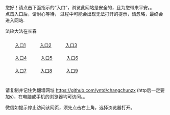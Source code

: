 您好！请点击下面指示的“入口”，浏览此网站是安全的，且为您带来平安。。 <br/>
点击入口后，请耐心等待， 过程中可能会出现无法打开的提示，请忽略，最终会进入网站. </br>

法轮大法在长春<br/>
<div style="padding:10px"><a style="margin:20px" target="_blank" href="https://d12fwzxj4n6i0m.cloudfront.net/2Qpsp?ynogt" id="ccLink1" rel="nofollow">入口1</a> <a target="_blank" style="margin:20px" href="https://d3u9m5pwj73gpn.cloudfront.net/2Qpsp?qniaubl" id="ccLink2" rel="nofollow">入口2</a> <a style="margin:20px" target="_blank" href="https://d1ptmihwu7v2vp.cloudfront.net/2Qpsp?unpkxdkr" id="ccLink3" rel="nofollow">入口3</a></div>

<div style="padding:10px" ><a style="margin:20px" target="_blank" href="https://d12fwzxj4n6i0m.cloudfront.net/2Qpsp?ynogt" id="ccLink4" rel="nofollow">入口4</a> <a style="margin:20px" href="https://d3u9m5pwj73gpn.cloudfront.net/2Qpsp?qniaubl" target="_blank" id="ccLink5" rel="nofollow">入口5</a> <a style="margin:20px" href="https://d1ptmihwu7v2vp.cloudfront.net/2Qpsp?unpkxdkr" target="_blank" id="ccLink6" rel="nofollow">入口6</a></div>

<div style="padding:10px"><a style="margin:20px" target="_blank" href="https://d12fwzxj4n6i0m.cloudfront.net/2Qpsp?ynogt" id="ccLink7" rel="nofollow">入口7</a> <a style="margin:20px" href="https://d3u9m5pwj73gpn.cloudfront.net/2Qpsp?qniaubl" target="_blank" id="ccLink8" rel="nofollow">入口8</a> <a style="margin:20px" target="_blank" href="https://d1ptmihwu7v2vp.cloudfront.net/2Qpsp?unpkxdkr" id="ccLink9" rel="nofollow">入口9</a></div>

<br/>



请复制并记住免翻墙网址 https://github.com/yntd/changchunzx (http后一定要加s)，在电脑或手机的浏览器均可访问。。<br/>

微信如提示停止访问该网页，须先点击右上角，选择浏览器打开。
